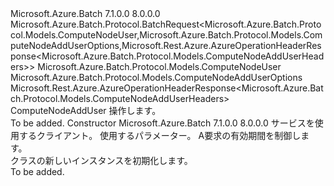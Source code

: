 <Type Name="ComputeNodeAddUserBatchRequest" FullName="Microsoft.Azure.Batch.Protocol.BatchRequests.ComputeNodeAddUserBatchRequest">
  <TypeSignature Language="C#" Value="public class ComputeNodeAddUserBatchRequest : Microsoft.Azure.Batch.Protocol.BatchRequest&lt;Microsoft.Azure.Batch.Protocol.Models.ComputeNodeUser,Microsoft.Azure.Batch.Protocol.Models.ComputeNodeAddUserOptions,Microsoft.Rest.Azure.AzureOperationHeaderResponse&lt;Microsoft.Azure.Batch.Protocol.Models.ComputeNodeAddUserHeaders&gt;&gt;" />
  <TypeSignature Language="ILAsm" Value=".class public auto ansi beforefieldinit ComputeNodeAddUserBatchRequest extends Microsoft.Azure.Batch.Protocol.BatchRequest`3&lt;class Microsoft.Azure.Batch.Protocol.Models.ComputeNodeUser, class Microsoft.Azure.Batch.Protocol.Models.ComputeNodeAddUserOptions, class Microsoft.Rest.Azure.AzureOperationHeaderResponse`1&lt;class Microsoft.Azure.Batch.Protocol.Models.ComputeNodeAddUserHeaders&gt;&gt;" />
  <TypeSignature Language="DocId" Value="T:Microsoft.Azure.Batch.Protocol.BatchRequests.ComputeNodeAddUserBatchRequest" />
  <TypeSignature Language="VB.NET" Value="Public Class ComputeNodeAddUserBatchRequest&#xA;Inherits BatchRequest(Of ComputeNodeUser, ComputeNodeAddUserOptions, AzureOperationHeaderResponse(Of ComputeNodeAddUserHeaders))" />
  <TypeSignature Language="F#" Value="type ComputeNodeAddUserBatchRequest = class&#xA;    inherit BatchRequest&lt;ComputeNodeUser, ComputeNodeAddUserOptions, AzureOperationHeaderResponse&lt;ComputeNodeAddUserHeaders&gt;&gt;" />
  <AssemblyInfo>
    <AssemblyName>Microsoft.Azure.Batch</AssemblyName>
    <AssemblyVersion>7.1.0.0</AssemblyVersion>
    <AssemblyVersion>8.0.0.0</AssemblyVersion>
  </AssemblyInfo>
  <Base>
    <BaseTypeName>Microsoft.Azure.Batch.Protocol.BatchRequest&lt;Microsoft.Azure.Batch.Protocol.Models.ComputeNodeUser,Microsoft.Azure.Batch.Protocol.Models.ComputeNodeAddUserOptions,Microsoft.Rest.Azure.AzureOperationHeaderResponse&lt;Microsoft.Azure.Batch.Protocol.Models.ComputeNodeAddUserHeaders&gt;&gt;</BaseTypeName>
    <BaseTypeArguments>
      <BaseTypeArgument TypeParamName="TBody">Microsoft.Azure.Batch.Protocol.Models.ComputeNodeUser</BaseTypeArgument>
      <BaseTypeArgument TypeParamName="TOptions">Microsoft.Azure.Batch.Protocol.Models.ComputeNodeAddUserOptions</BaseTypeArgument>
      <BaseTypeArgument TypeParamName="TResponse">Microsoft.Rest.Azure.AzureOperationHeaderResponse&lt;Microsoft.Azure.Batch.Protocol.Models.ComputeNodeAddUserHeaders&gt;</BaseTypeArgument>
    </BaseTypeArguments>
  </Base>
  <Interfaces />
  <Docs>
    <summary>
            <see cref="T:Microsoft.Azure.Batch.Protocol.IBatchRequest" /> ComputeNodeAddUser 操作します。
            </summary>
    <remarks>To be added.</remarks>
  </Docs>
  <Members>
    <Member MemberName=".ctor">
      <MemberSignature Language="C#" Value="public ComputeNodeAddUserBatchRequest (Microsoft.Azure.Batch.Protocol.BatchServiceClient serviceClient, Microsoft.Azure.Batch.Protocol.Models.ComputeNodeUser parameters, System.Threading.CancellationToken cancellationToken);" />
      <MemberSignature Language="ILAsm" Value=".method public hidebysig specialname rtspecialname instance void .ctor(class Microsoft.Azure.Batch.Protocol.BatchServiceClient serviceClient, class Microsoft.Azure.Batch.Protocol.Models.ComputeNodeUser parameters, valuetype System.Threading.CancellationToken cancellationToken) cil managed" />
      <MemberSignature Language="DocId" Value="M:Microsoft.Azure.Batch.Protocol.BatchRequests.ComputeNodeAddUserBatchRequest.#ctor(Microsoft.Azure.Batch.Protocol.BatchServiceClient,Microsoft.Azure.Batch.Protocol.Models.ComputeNodeUser,System.Threading.CancellationToken)" />
      <MemberSignature Language="F#" Value="new Microsoft.Azure.Batch.Protocol.BatchRequests.ComputeNodeAddUserBatchRequest : Microsoft.Azure.Batch.Protocol.BatchServiceClient * Microsoft.Azure.Batch.Protocol.Models.ComputeNodeUser * System.Threading.CancellationToken -&gt; Microsoft.Azure.Batch.Protocol.BatchRequests.ComputeNodeAddUserBatchRequest" Usage="new Microsoft.Azure.Batch.Protocol.BatchRequests.ComputeNodeAddUserBatchRequest (serviceClient, parameters, cancellationToken)" />
      <MemberType>Constructor</MemberType>
      <AssemblyInfo>
        <AssemblyName>Microsoft.Azure.Batch</AssemblyName>
        <AssemblyVersion>7.1.0.0</AssemblyVersion>
        <AssemblyVersion>8.0.0.0</AssemblyVersion>
      </AssemblyInfo>
      <Parameters>
        <Parameter Name="serviceClient" Type="Microsoft.Azure.Batch.Protocol.BatchServiceClient" />
        <Parameter Name="parameters" Type="Microsoft.Azure.Batch.Protocol.Models.ComputeNodeUser" />
        <Parameter Name="cancellationToken" Type="System.Threading.CancellationToken" />
      </Parameters>
      <Docs>
        <param name="serviceClient">サービスを使用するクライアント。</param>
        <param name="parameters">使用するパラメーター。</param>
        <param name="cancellationToken">A<see cref="T:System.Threading.CancellationToken" />要求の有効期間を制御します。</param>
        <summary>
            <see cref="T:Microsoft.Azure.Batch.Protocol.BatchRequests.ComputeNodeAddUserBatchRequest" /> クラスの新しいインスタンスを初期化します。
            </summary>
        <remarks>To be added.</remarks>
      </Docs>
    </Member>
  </Members>
</Type>